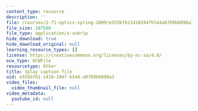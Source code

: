 ```yaml
---
content_type: resource
description: ''
file: /courses/2-71-optics-spring-2009/e555bf6114101947b544a0709b6098a3_Xke7rX3QO-k.srt
file_size: 107580
file_type: application/x-subrip
hide_download: true
hide_download_original: null
learning_resource_types: []
license: https://creativecommons.org/licenses/by-nc-sa/4.0/
ocw_type: OCWFile
resourcetype: Other
title: 3play caption file
uid: e555bf61-1410-1947-b544-a0709b6098a3
video_files:
  video_thumbnail_file: null
video_metadata:
  youtube_id: null
---
```


